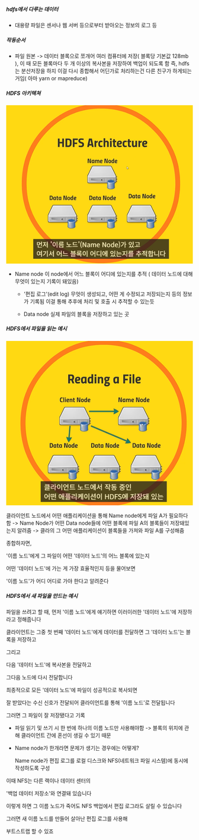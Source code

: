 

##### hdfs에서 다루는 데이터
- 대용량 파일은 센서나 웹 서버 등으로부터 받아오는 정보의 로그 등

##### 작동순서
- 파일 원본 -> 데이터 블록으로 쪼개어 여러 컴퓨터에 저장( 블록당 기본값 128mb ), 이 때 모든 블록마다 두 개 이상의 복사본을 저장하여 백업이 되도록 함 
즉, hdfs는 분산저장을 하지 이걸 다시 종합해서 어딘가로 처리하는건 다른 친구가 하게되는거임( 아마 yarn or mapreduce)

##### HDFS 아키텍쳐
![alt text](image.png)

- Name node
    이 node에서 어느 블록이 어디에 있는지를 추적 ( 데이터 노드에 대해 무엇이 있는지 기록이 돼있음)
    - '편집 로그'(edit log)
        무엇이 생성되고, 어떤 게 수정되고 저장되는지 등의 정보가 기록됨
        이걸 통해 추후에 처리 및 호출 시 추적할 수 있는듯

    - Data node
        실제 파일의 블록을 저장하고 있는 곳

##### HDFS에서 파일을 읽는 예시
![](image-1.png)

클라이언트 노드에서 어떤 애플리케이션을 통해 Name node에게 파일 A가 필요하다 함 -> Name Node가 어떤 Data node들에 어떤 블록에 파일 A의 블록들이 저장돼있는지 알려줌 -> 클라의 그 어떤 애플리케이션이 블록들을 가져와 파일 A를 구성해줌

종합하자면,

'이름 노드'에게 그 파일이 어떤 '데이터 노드'의 어느 블록에 있는지

어떤 '데이터 노드'에 가는 게 가장 효율적인지 등을 물어보면

'이름 노드'가 어디 어디로 가야 한다고 알려준다

##### HDFS에서 새 파일을 만드는 예시


파일을 쓰려고 할 때, 먼저 '이름 노드'에게 얘기하면 이러이러한 '데이터 노드'에 저장하라고 정해줍니다

클라이언트는 그중 첫 번째 '데이터 노드'에게 데이터를 전달하면 그 '데이터 노드'는 블록을 저장하고

그리고

다음 '데이터 노드'에 복사본을 전달하고

그다음 노드에 다시 전달합니다

최종적으로 모든 '데이터 노드'에 파일이 성공적으로 복사되면

잘 받았다는 수신 신호가 전달되어 클라이언트를 통해 '이름 노드'로 전달됩니다

그러면 그 파일이 잘 저장됐다고 기록


- 파일 읽기 및 쓰기 시 한 번에 하나의 이름 노드만 사용해야함
-> 블록의 위치에 관해 클라이언트 간에 혼선이 생길 수 있기 때문

- Name node가 한개라면 문제가 생기는 경우에는 어떻게?

    Name node가 편집 로그를 로컬 디스크와 NFS(네트워크 파일 시스템)에 동시에 작성하도록 구성

이때 NFS는 다른 랙이나 데이터 센터의

'백업 데이터 저장소'와 연결돼 있습니다

이렇게 하면 그 이름 노드가 죽어도 NFS 백업에서 편집 로그라도 살릴 수 있습니다

그러면 새 이름 노드를 만들어 살아난 편집 로그를 사용해

부트스트랩 할 수 있죠
